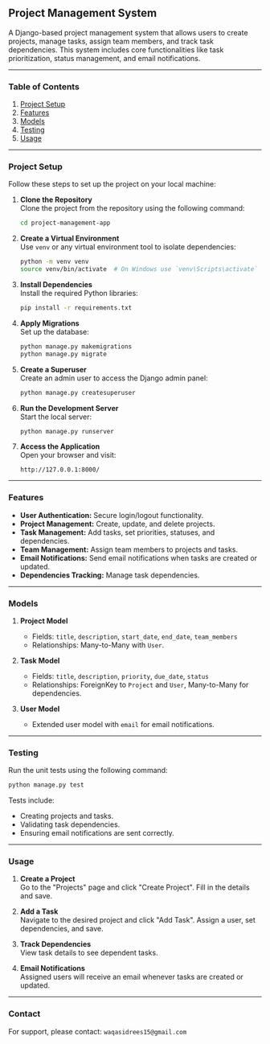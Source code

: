 
## **Project Management System**

A Django-based project management system that allows users to create projects, manage tasks, assign team members, and track task dependencies. This system includes core functionalities like task prioritization, status management, and email notifications.

---

### **Table of Contents**
1. [Project Setup](#project-setup)
2. [Features](#features)
3. [Models](#models)
4. [Testing](#testing)
5. [Usage](#usage)

---

### **Project Setup**

Follow these steps to set up the project on your local machine:

1. **Clone the Repository**  
   Clone the project from the repository using the following command:
   ```bash
   cd project-management-app
   ```

2. **Create a Virtual Environment**  
   Use `venv` or any virtual environment tool to isolate dependencies:
   ```bash
   python -m venv venv
   source venv/bin/activate  # On Windows use `venv\Scripts\activate`
   ```

3. **Install Dependencies**  
   Install the required Python libraries:
   ```bash
   pip install -r requirements.txt
   ```

4. **Apply Migrations**  
   Set up the database:
   ```bash
   python manage.py makemigrations
   python manage.py migrate
   ```

5. **Create a Superuser**  
   Create an admin user to access the Django admin panel:
   ```bash
   python manage.py createsuperuser
   ```

6. **Run the Development Server**  
   Start the local server:
   ```bash
   python manage.py runserver
   ```

7. **Access the Application**  
   Open your browser and visit:
   ```
   http://127.0.0.1:8000/
   ```

---

### **Features**

- **User Authentication:** Secure login/logout functionality.
- **Project Management:** Create, update, and delete projects.
- **Task Management:** Add tasks, set priorities, statuses, and dependencies.
- **Team Management:** Assign team members to projects and tasks.
- **Email Notifications:** Send email notifications when tasks are created or updated.
- **Dependencies Tracking:** Manage task dependencies.

---

### **Models**

1. **Project Model**  
   - Fields: `title`, `description`, `start_date`, `end_date`, `team_members`  
   - Relationships: Many-to-Many with `User`.

2. **Task Model**  
   - Fields: `title`, `description`, `priority`, `due_date`, `status`  
   - Relationships: ForeignKey to `Project` and `User`, Many-to-Many for dependencies.

3. **User Model**  
   - Extended user model with `email` for email notifications.

---

### **Testing**

Run the unit tests using the following command:
```bash
python manage.py test
```

Tests include:
- Creating projects and tasks.
- Validating task dependencies.
- Ensuring email notifications are sent correctly.

---

### **Usage**

1. **Create a Project**  
   Go to the "Projects" page and click "Create Project". Fill in the details and save.

2. **Add a Task**  
   Navigate to the desired project and click "Add Task". Assign a user, set dependencies, and save.

3. **Track Dependencies**  
   View task details to see dependent tasks.

4. **Email Notifications**  
   Assigned users will receive an email whenever tasks are created or updated.

---

### **Contact**
For support, please contact: `waqasidrees15@gmail.com`
